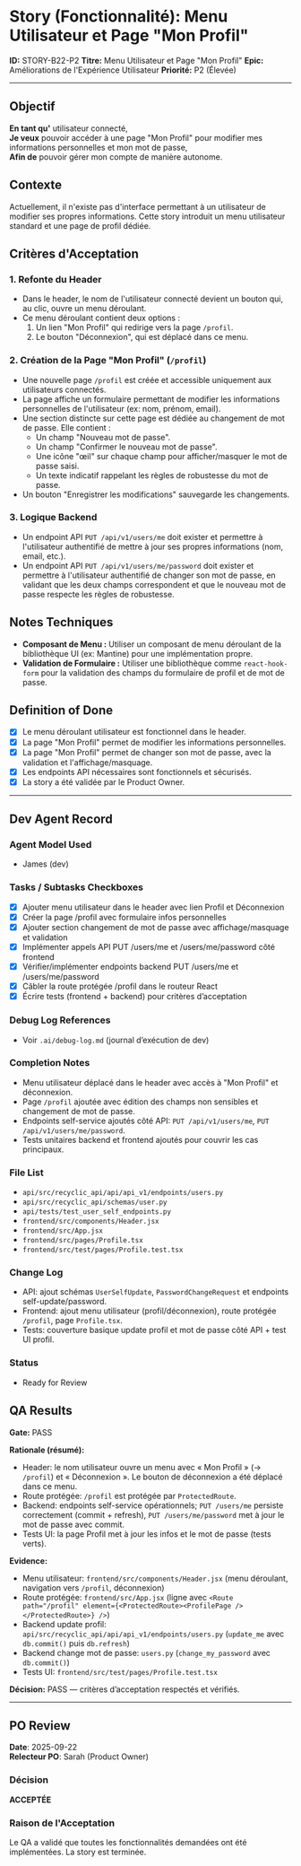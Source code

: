 # Story (Fonctionnalité): Menu Utilisateur et Page "Mon Profil"

**ID:** STORY-B22-P2
**Titre:** Menu Utilisateur et Page "Mon Profil"
**Epic:** Améliorations de l'Expérience Utilisateur
**Priorité:** P2 (Élevée)

---

## Objectif

**En tant qu'** utilisateur connecté,  
**Je veux** pouvoir accéder à une page "Mon Profil" pour modifier mes informations personnelles et mon mot de passe,  
**Afin de** pouvoir gérer mon compte de manière autonome.

## Contexte

Actuellement, il n'existe pas d'interface permettant à un utilisateur de modifier ses propres informations. Cette story introduit un menu utilisateur standard et une page de profil dédiée.

## Critères d'Acceptation

### 1. Refonte du Header

-   Dans le header, le nom de l'utilisateur connecté devient un bouton qui, au clic, ouvre un menu déroulant.
-   Ce menu déroulant contient deux options :
    1.  Un lien "Mon Profil" qui redirige vers la page `/profil`.
    2.  Le bouton "Déconnexion", qui est déplacé dans ce menu.

### 2. Création de la Page "Mon Profil" (`/profil`)

-   Une nouvelle page `/profil` est créée et accessible uniquement aux utilisateurs connectés.
-   La page affiche un formulaire permettant de modifier les informations personnelles de l'utilisateur (ex: nom, prénom, email).
-   Une section distincte sur cette page est dédiée au changement de mot de passe. Elle contient :
    -   Un champ "Nouveau mot de passe".
    -   Un champ "Confirmer le nouveau mot de passe".
    -   Une icône "œil" sur chaque champ pour afficher/masquer le mot de passe saisi.
    -   Un texte indicatif rappelant les règles de robustesse du mot de passe.
-   Un bouton "Enregistrer les modifications" sauvegarde les changements.

### 3. Logique Backend

-   Un endpoint API `PUT /api/v1/users/me` doit exister et permettre à l'utilisateur authentifié de mettre à jour ses propres informations (nom, email, etc.).
-   Un endpoint API `PUT /api/v1/users/me/password` doit exister et permettre à l'utilisateur authentifié de changer son mot de passe, en validant que les deux champs correspondent et que le nouveau mot de passe respecte les règles de robustesse.

## Notes Techniques

-   **Composant de Menu :** Utiliser un composant de menu déroulant de la bibliothèque UI (ex: Mantine) pour une implémentation propre.
-   **Validation de Formulaire :** Utiliser une bibliothèque comme `react-hook-form` pour la validation des champs du formulaire de profil et de mot de passe.

## Definition of Done

- [x] Le menu déroulant utilisateur est fonctionnel dans le header.
- [x] La page "Mon Profil" permet de modifier les informations personnelles.
- [x] La page "Mon Profil" permet de changer son mot de passe, avec la validation et l'affichage/masquage.
- [x] Les endpoints API nécessaires sont fonctionnels et sécurisés.
- [x] La story a été validée par le Product Owner.

---

## Dev Agent Record

### Agent Model Used
- James (dev)

### Tasks / Subtasks Checkboxes
- [x] Ajouter menu utilisateur dans le header avec lien Profil et Déconnexion
- [x] Créer la page /profil avec formulaire infos personnelles
- [x] Ajouter section changement de mot de passe avec affichage/masquage et validation
- [x] Implémenter appels API PUT /users/me et /users/me/password côté frontend
- [x] Vérifier/implémenter endpoints backend PUT /users/me et /users/me/password
- [x] Câbler la route protégée /profil dans le routeur React
- [x] Écrire tests (frontend + backend) pour critères d’acceptation

### Debug Log References
- Voir `.ai/debug-log.md` (journal d’exécution de dev)

### Completion Notes
- Menu utilisateur déplacé dans le header avec accès à "Mon Profil" et déconnexion.
- Page `/profil` ajoutée avec édition des champs non sensibles et changement de mot de passe.
- Endpoints self-service ajoutés côté API: `PUT /api/v1/users/me`, `PUT /api/v1/users/me/password`.
- Tests unitaires backend et frontend ajoutés pour couvrir les cas principaux.

### File List
- `api/src/recyclic_api/api/api_v1/endpoints/users.py`
- `api/src/recyclic_api/schemas/user.py`
- `api/tests/test_user_self_endpoints.py`
- `frontend/src/components/Header.jsx`
- `frontend/src/App.jsx`
- `frontend/src/pages/Profile.tsx`
- `frontend/src/test/pages/Profile.test.tsx`

### Change Log
- API: ajout schémas `UserSelfUpdate`, `PasswordChangeRequest` et endpoints self-update/password.
- Frontend: ajout menu utilisateur (profil/déconnexion), route protégée `/profil`, page `Profile.tsx`.
- Tests: couverture basique update profil et mot de passe côté API + test UI profil.

### Status
- Ready for Review

## QA Results

**Gate:** PASS

**Rationale (résumé):**
- Header: le nom utilisateur ouvre un menu avec « Mon Profil » (→ `/profil`) et « Déconnexion ». Le bouton de déconnexion a été déplacé dans ce menu.
- Route protégée: `/profil` est protégée par `ProtectedRoute`.
- Backend: endpoints self-service opérationnels; `PUT /users/me` persiste correctement (commit + refresh), `PUT /users/me/password` met à jour le mot de passe avec commit.
- Tests UI: la page Profil met à jour les infos et le mot de passe (tests verts).

**Evidence:**
- Menu utilisateur: `frontend/src/components/Header.jsx` (menu déroulant, navigation vers `/profil`, déconnexion)
- Route protégée: `frontend/src/App.jsx` (ligne avec `<Route path="/profil" element={<ProtectedRoute><ProfilePage /></ProtectedRoute>} />`)
- Backend update profil: `api/src/recyclic_api/api/api_v1/endpoints/users.py` (`update_me` avec `db.commit()` puis `db.refresh`)
- Backend change mot de passe: `users.py` (`change_my_password` avec `db.commit()`)
- Tests UI: `frontend/src/test/pages/Profile.test.tsx`

**Décision:** PASS — critères d’acceptation respectés et vérifiés.

---

## PO Review

**Date**: 2025-09-22  
**Relecteur PO**: Sarah (Product Owner)

### Décision
**ACCEPTÉE**

### Raison de l'Acceptation
Le QA a validé que toutes les fonctionnalités demandées ont été implémentées. La story est terminée.
